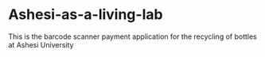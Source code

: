 # Ashesi-as-a-living-lab
This is the barcode scanner payment application for the recycling of bottles at Ashesi University

